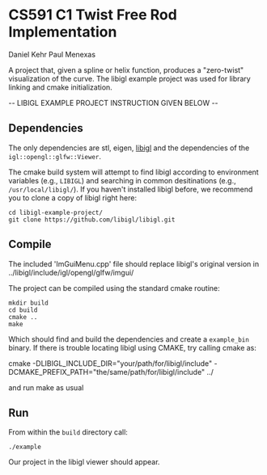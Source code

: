 # CS591 C1 Twist Free Rod Implementation
Daniel Kehr
Paul Menexas

A project that, given a spline or helix function, produces a "zero-twist" visualization of the curve.
The libigl example project was used for library linking and cmake initialization.

-- LIBIGL EXAMPLE PROJECT INSTRUCTION GIVEN BELOW --
## Dependencies

The only dependencies are stl, eigen, [libigl](http://libigl.github.io/libigl/) and
the dependencies of the `igl::opengl::glfw::Viewer`.

The cmake build system will attempt to find libigl according to environment variables (e.g., `LIBIGL`) and searching in common desitinations (e.g., `/usr/local/libigl/`). If you haven't installed libigl before, we recommend you to clone a copy of libigl right here:

    cd libigl-example-project/
    git clone https://github.com/libigl/libigl.git


## Compile
The included 'ImGuiMenu.cpp' file should replace libigl's original version in ../libigl/include/igl/opengl/glfw/imgui/


The project can be compiled using the standard cmake routine:

    mkdir build
    cd build
    cmake ..
    make

Which should find and build the dependencies and create a `example_bin` binary.
If there is trouble locating libigl using CMAKE, try calling cmake as:

cmake -DLIBIGL_INCLUDE_DIR="your/path/for/libigl/include" -DCMAKE_PREFIX_PATH="the/same/path/for/libigl/include" ../

and run make as usual

## Run

From within the `build` directory call:

    ./example

Our project in the libigl viewer should appear.
